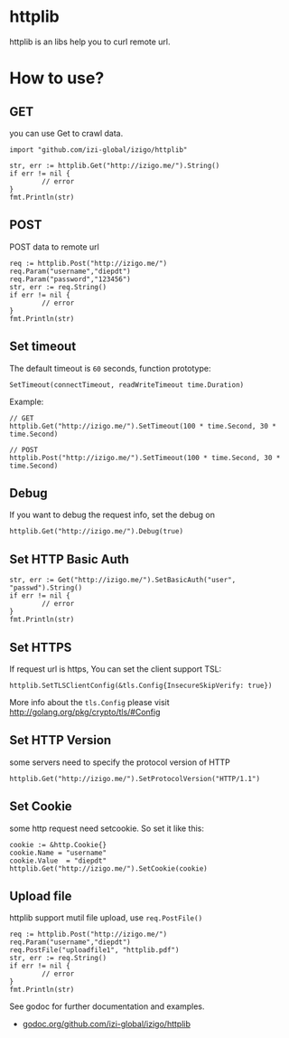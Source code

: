 # httplib
httplib is an libs help you to curl remote url.

# How to use?

## GET
you can use Get to crawl data.

	import "github.com/izi-global/izigo/httplib"
	
	str, err := httplib.Get("http://izigo.me/").String()
	if err != nil {
        	// error
	}
	fmt.Println(str)
	
## POST
POST data to remote url

	req := httplib.Post("http://izigo.me/")
	req.Param("username","diepdt")
	req.Param("password","123456")
	str, err := req.String()
	if err != nil {
        	// error
	}
	fmt.Println(str)

## Set timeout

The default timeout is `60` seconds, function prototype:

	SetTimeout(connectTimeout, readWriteTimeout time.Duration)

Example:

	// GET
	httplib.Get("http://izigo.me/").SetTimeout(100 * time.Second, 30 * time.Second)
	
	// POST
	httplib.Post("http://izigo.me/").SetTimeout(100 * time.Second, 30 * time.Second)


## Debug

If you want to debug the request info, set the debug on

	httplib.Get("http://izigo.me/").Debug(true)
	
## Set HTTP Basic Auth

	str, err := Get("http://izigo.me/").SetBasicAuth("user", "passwd").String()
	if err != nil {
        	// error
	}
	fmt.Println(str)
	
## Set HTTPS

If request url is https, You can set the client support TSL:

	httplib.SetTLSClientConfig(&tls.Config{InsecureSkipVerify: true})
	
More info about the `tls.Config` please visit http://golang.org/pkg/crypto/tls/#Config	

## Set HTTP Version

some servers need to specify the protocol version of HTTP

	httplib.Get("http://izigo.me/").SetProtocolVersion("HTTP/1.1")
	
## Set Cookie

some http request need setcookie. So set it like this:

	cookie := &http.Cookie{}
	cookie.Name = "username"
	cookie.Value  = "diepdt"
	httplib.Get("http://izigo.me/").SetCookie(cookie)

## Upload file

httplib support mutil file upload, use `req.PostFile()`

	req := httplib.Post("http://izigo.me/")
	req.Param("username","diepdt")
	req.PostFile("uploadfile1", "httplib.pdf")
	str, err := req.String()
	if err != nil {
        	// error
	}
	fmt.Println(str)


See godoc for further documentation and examples.

* [godoc.org/github.com/izi-global/izigo/httplib](https://godoc.org/github.com/izi-global/izigo/httplib)
